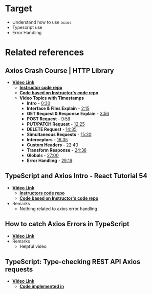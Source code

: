 # Target
- Understand how to use `axios`
- Typescript use
- Error Handling

# Related references
## Axios Crash Course | HTTP Library
- [**Video Link**](https://www.youtube.com/watch?v=6LyagkoRWYA)
    - [**Instructor code repo**](https://github.com/bradtraversy/axios-crash)
    - [**Code based on Instructor's code repo**](../axios-crash)
    - **Video Topics with Timestamps**
        - **Intro** - [0:30](https://www.youtube.com/watch?v=6LyagkoRWYA&t=30s)
        - **Interface & Files Explain** - [2:15](https://www.youtube.com/watch?v=6LyagkoRWYA&t=135s)
        - **GET Request & Response Explain** - [3:56](https://www.youtube.com/watch?v=6LyagkoRWYA&t=236s)
        - **POST Request** - [9:58](https://www.youtube.com/watch?v=6LyagkoRWYA&t=598s)
        - **PUT/PATCH Request** - [12:25](https://www.youtube.com/watch?v=6LyagkoRWYA&t=745s)
        - **DELETE Request** - [14:35](https://www.youtube.com/watch?v=6LyagkoRWYA&t=875s)
        - **Simultaneous Requests** - [15:30](https://www.youtube.com/watch?v=6LyagkoRWYA&t=930s)
        - **Interceptors** - [19:35](https://www.youtube.com/watch?v=6LyagkoRWYA&t=1175s)
        - **Custom Headers** - [22:40](https://www.youtube.com/watch?v=6LyagkoRWYA&t=1360s)
        - **Transform Response** - [24:38](https://www.youtube.com/watch?v=6LyagkoRWYA&t=1478s)
        - **Globals** - [27:00](https://www.youtube.com/watch?v=6LyagkoRWYA&t=1620s)
        - **Error Handling** - [29:16](https://www.youtube.com/watch?v=6LyagkoRWYA&t=1756s)


## TypeScript and Axios Intro - React Tutorial 54
- [**Video Link**](https://www.youtube.com/watch?v=_8YaUjcL0sw)
    - [**Instructors code repo**](https://github.com/CalebCurry/ts-axios)
    - [**Code based on Instructor's code repo**](../react-ts-with-axios)
- Remarks
    - Nothing related to axios error handling

## How to catch Axios Errors in TypeScript
- [**Video Link**](https://www.youtube.com/watch?v=NGSck4aHfeQ)
- Remarks
    - Helpful video

## TypeScript: Type-checking REST API Axios requests
- [**Video Link**](https://www.youtube.com/watch?v=RVjbzFp668w)
    - [**Code implemented in**](./src/lib/axios1.ts)

